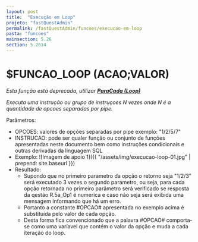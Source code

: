 ```yaml
---
layout: post
title:  "Execução em Loop"
projeto: "fastQuestAdmin"
permalink: /fastQuestAdmin/funcoes/execucao-em-loop
pasta: "funcoes"
mainsection: 5.26
section: 5.2614
---
```

# $FUNCAO_LOOP (ACAO;VALOR)
*Esta função está deprecada, utilizar **<a href="/fastQuestAdmin/funcoesv2/paraCada">ParaCada (Loop)</a>***

*Executa uma instrução ou grupo de instruçoes N vezes onde N é a quantidade de opcoes separadas por pipe.*

Parâmetros: 
- OPCOES: valores de opções separadas por pipe exemplo: "1/2/5/7"
- INSTRUCAO: pode ser qualer função ou conjunto de funções apresentadas neste documento bem como instruções condicionais e outras derivadas da linguagem SQL 
- Exemplo:
![Imagem de apoio 1]({{ "/assets/img/execucao-loop-01.jpg" | prepend: site.baseurl }})
- Resultado:
    - Supondo que no primeiro parametro da opção o retorno seja "1/2/3" será executado 3 vezes o segundo parametro, ou seja, para cada opção retornada no primeiro parâmetro será verificado se resposta da qestão R.5a_Op1 é numerica e caso não seja será exibida uma mensagem informando que há um erro.
    - Portanto a constante #OPCAO# apresentada no exemplo acima é substituída pelo valor de cada opção.
    - Desta forma fica convencionado que a palavra #OPCAO# comporta-se como uma varíavel que contém o valor da opção e muda a cada iteração do loop.
